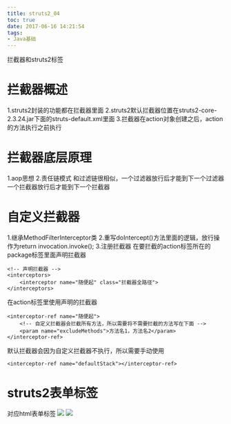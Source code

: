 ```yaml
---
title: struts2_04
toc: true
date: 2017-06-16 14:21:54
tags:
- Java基础
---
```

拦截器和struts2标签
<!--more-->
# 拦截器概述
1.struts2封装的功能都在拦截器里面
2.struts2默认拦截器位置在struts2-core-2.3.24.jar下面的struts-default.xml里面
3.拦截器在action对象创建之后，action的方法执行之前执行
# 拦截器底层原理
1.aop思想
2.责任链模式
和过滤链很相似，一个过滤器放行后才能到下一个过滤器
一个拦截器放行后才能到下一个拦截器
# 自定义拦截器
1.继承MethodFilterInterceptor类
2.重写doIntercept()方法里面的逻辑，放行操作为return invocation.invoke();
3.注册拦截器
在要拦截的action标签所在的package标签里面声明拦截器
```
<!-- 声明拦截器 -->
<interceptors>
	<interceptor name="随便起" class="拦截器全路径">
</interceptors>
```
在action标签里使用声明的拦截器
```
<interceptor-ref name="随便起">
	<!-- 自定义拦截器会拦截所有方法，所以需要将不需要拦截的方法写在下面 -->
	<param name="excludeMethods">方法名1，方法名2</param>
</interceptor-ref>
```
默认拦截器会因为自定义拦截器不执行，所以需要手动使用
```
<interceptor-ref name="defaultStack"></interceptor-ref>
```
# struts2表单标签
对应html表单标签
![](http://wx1.sinaimg.cn/large/005P8ayVgy1fgn3dwlhstj30tu0e2go0.jpg)
![](http://wx1.sinaimg.cn/large/005P8ayVgy1fgn3dxbry8j30nr09qmya.jpg)
